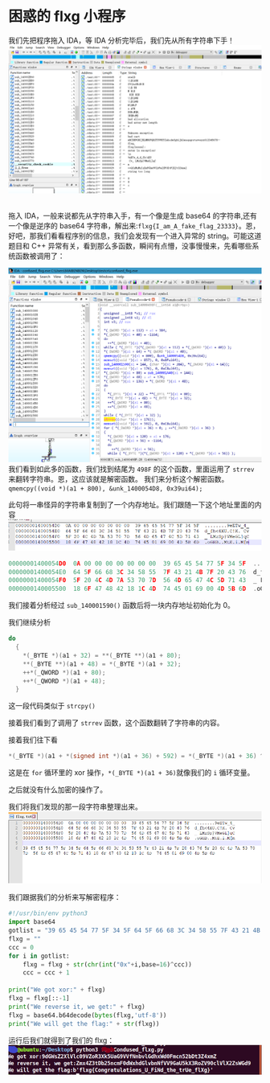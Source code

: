 # 困惑的 flxg 小程序

我们先把程序拖入 IDA，等 IDA 分析完毕后，我们先从所有字符串下手！
![1](images/1.png)
​	

拖入 IDA，一般来说都先从字符串入手，有一个像是生成 base64 的字符串,还有一个像是逆序的 base64 字符串，解出来:`flxg{I_am_A_fake_flag_23333}`。恩，好吧，那我们看看程序别的信息，我们会发现有一个进入异常的 string。可能这道题目和 C++ 异常有关，看到那么多函数，瞬间有点懵，没事慢慢来，先看哪些系统函数被调用了：

![2](images/2.png)
我们看到如此多的函数，我们找到结尾为 `498F` 的这个函数，里面运用了 `strrev` 来翻转字符串。恩，这应该就是解密函数。
我们来分析这个解密函数。
`qmemcpy((void *)(a1 + 800), &unk_1400054D8, 0x39ui64);`

此句将一串怪异的字符串复制到了一个内存地址。我们跟随一下这个地址里面的内容
  ![3](images/3.png)

```C
00000001400054D0  0A 00 00 00 00 00 00 00  39 65 45 54 77 5F 34 5F  ........9eETw_4_
00000001400054E0  64 5F 66 68 3C 34 58 55  7F 43 21 4B 7F 20 43 76  d_fh<4XU.C!K. Cv
00000001400054F0  5F 20 4C 4D 7A 53 70 7D  56 4D 65 47 4C 5D 71 43  _ LMzSp}VMeGL]qC
0000000140005500  18 6F 47 48 42 18 1C 4D  74 45 01 69 00 4D 5B 6D  .oGHB..MtE.i.M[m
```

我们接着分析经过 `sub_140001590()` 函数后将一块内存地址初始化为 0。

我们继续分析

```C
do
  {
    *(_BYTE *)(a1 + 32) = **(_BYTE **)(a1 + 80);
    **(_BYTE **)(a1 + 48) = *(_BYTE *)(a1 + 32);
    ++*(_QWORD *)(a1 + 80);
    ++*(_QWORD *)(a1 + 48);
  }
```

这一段代码类似于 `strcpy()`

接着我们看到了调用了 `strrev` 函数，这个函数翻转了字符串的内容。

接着我们往下看

```C
*(_BYTE *)(a1 + *(signed int *)(a1 + 36) + 592) = *(_BYTE *)(a1 + 36) ^ *(_BYTE *)(a1+ *(signed int *)(a1 + 36) + 176);
```

这是在 `for` 循环里的 xor 操作，`*(_BYTE *)(a1 + 36)`就像我们的 `i` 循环变量。

之后就没有什么加密的操作了。

我们将我们发现的那一段字符串整理出来。
![4](images/4.png)

我们跟据我们的分析来写解密程序：

```Python
#!/usr/bin/env python3
import base64
gotlist = "39 65 45 54 77 5F 34 5F 64 5F 66 68 3C 34 58 55 7F 43 21 4B 7F 20 43 76 5F 20 4C 4D 7A 53 70 7D 56 4D 65 47 4C 5D 71 43 18 6F 47 48 42 18 1C 4D 74 45 01 69 00 4D 5B 6D".split()
flxg = ""
ccc = 0
for i in gotlist:
    flxg = flxg + str(chr(int("0x"+i,base=16)^ccc))
    ccc = ccc + 1

print("We got xor:" + flxg)
flxg = flxg[::-1]
print("We reverse it, we get:" + flxg)
flxg = base64.b64decode(bytes(flxg,'utf-8'))
print("We will get the flag:" + str(flxg))
```

运行后我们就得到了我们的 flxg：
![6](images/6.png)